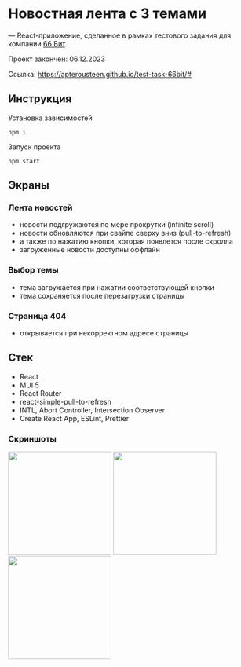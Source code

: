 # Новостная лента с 3 темами

— React-приложение, сделанное в рамках тестового задания для компании [66 Бит](https://66bit.ru/).

Проект закончен: 06.12.2023

Ссылка: https://apterousteen.github.io/test-task-66bit/#

## Инструкция

Установка зависимостей

```shell
npm i
```

Запуск проекта

```shell
npm start
```

## Экраны

### Лента новостей

- новости подгружаются по мере прокрутки (infinite scroll)
- новости обновляются при свайпе сверху вниз (pull-to-refresh)
- а также по нажатию кнопки, которая появлется после скролла
- загруженные новости доступны оффлайн

### Выбор темы

- тема загружается при нажатии соответствующей кнопки
- тема сохраняется после перезагрузки страницы

### Страница 404
- открывается при некорректном адресе страницы 

## Стек
- React
- MUI 5
- React Router
- react-simple-pull-to-refresh
- INTL, Abort Controller, Intersection Observer 
- Create React App, ESLint, Prettier

### Скриншоты

<div>
  <img src="https://github.com/apterousteen/test-task-66bit/assets/71407842/013e0ebc-acbc-4631-8697-1890bcf5f5f3" width="210" />
  <img src="https://github.com/apterousteen/test-task-66bit/assets/71407842/fad8571a-9c19-4157-9c07-ba059e932729" width="210" /> 
  <img src="https://github.com/apterousteen/test-task-66bit/assets/71407842/dc8ecea8-11d9-4d14-8a8e-98ff43166b35" width="210" /> 
</div>

